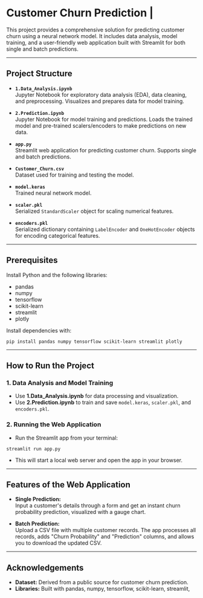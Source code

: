 # Customer Churn Prediction |

This project provides a comprehensive solution for predicting customer churn using a neural network model. It includes data analysis, model training, and a user-friendly web application built with Streamlit for both single and batch predictions.

---

## Project Structure

- **`1.Data_Analysis.ipynb`**  
  Jupyter Notebook for exploratory data analysis (EDA), data cleaning, and preprocessing. Visualizes and prepares data for model training.

- **`2.Prediction.ipynb`**  
  Jupyter Notebook for model training and predictions. Loads the trained model and pre-trained scalers/encoders to make predictions on new data.

- **`app.py`**  
  Streamlit web application for predicting customer churn. Supports single and batch predictions.

- **`Customer_Churn.csv`**  
  Dataset used for training and testing the model.

- **`model.keras`**  
  Trained neural network model.

- **`scaler.pkl`**  
  Serialized `StandardScaler` object for scaling numerical features.

- **`encoders.pkl`**  
  Serialized dictionary containing `LabelEncoder` and `OneHotEncoder` objects for encoding categorical features.

---

## Prerequisites

Install Python and the following libraries:

- pandas  
- numpy  
- tensorflow  
- scikit-learn  
- streamlit  
- plotly  

Install dependencies with:

```
pip install pandas numpy tensorflow scikit-learn streamlit plotly
```

---

## How to Run the Project

### 1. Data Analysis and Model Training

- Use **1.Data_Analysis.ipynb** for data processing and visualization.
- Use **2.Prediction.ipynb** to train and save `model.keras`, `scaler.pkl`, and `encoders.pkl`.

### 2. Running the Web Application

- Run the Streamlit app from your terminal:

```
streamlit run app.py
```

- This will start a local web server and open the app in your browser.

---

## Features of the Web Application

- **Single Prediction:**  
  Input a customer's details through a form and get an instant churn probability prediction, visualized with a gauge chart.

- **Batch Prediction:**  
  Upload a CSV file with multiple customer records. The app processes all records, adds "Churn Probability" and "Prediction" columns, and allows you to download the updated CSV.

---

## Acknowledgements

- **Dataset:** Derived from a public source for customer churn prediction.
- **Libraries:** Built with pandas, numpy, tensorflow, scikit-learn, streamlit,
